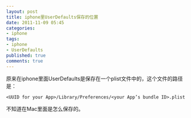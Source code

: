 ```yaml
---
layout: post
title: iphone里UserDefaults保存的位置
date: 2011-11-09 05:45
categories:
- iphone
tags:
- iphone
- UserDefaults
published: true
comments: true
---
```

原来在iphone里面UserDefaults是保存在一个plist文件中的，这个文件的路径是：

    <UUID for your App>/Library/Preferences/<your App’s bundle ID>.plist
    
不知道在Mac里面是怎么保存的。
